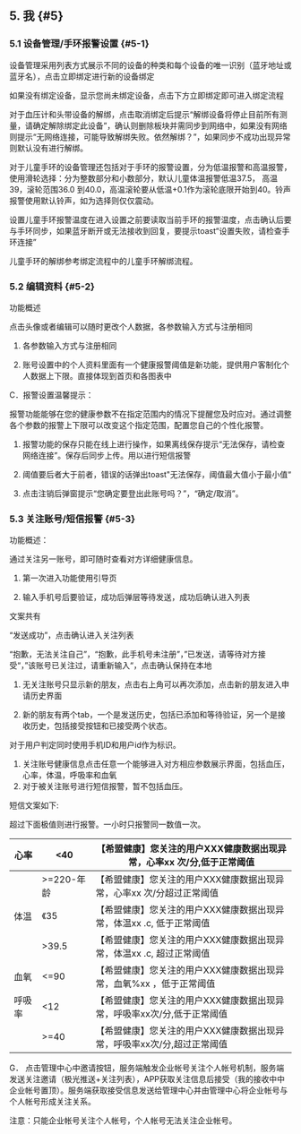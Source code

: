 ## 5\. 我 {#5}

### 5.1 设备管理/手环报警设置 {#5-1}

设备管理采用列表方式展示不同的设备的种类和每个设备的唯一识别（蓝牙地址或蓝牙名），点击立即绑定进行新的设备绑定

如果没有绑定设备，显示您尚未绑定设备，点击下方立即绑定即可进入绑定流程

对于血压计和头带设备的解绑，点击取消绑定后提示“解绑设备将停止目前所有测量，请确定解除绑定此设备”，确认则删除板块并需同步到网络中，如果没有网络则提示“无网络连接，可能导致解绑失败。依然解绑？”，如果同步不成功出现异常则默认没有进行解绑。

对于儿童手环的设备管理还包括对于手环的报警设置，分为低温报警和高温报警，使用滑轮选择：分为整数部分和小数部分，默认儿童体温报警低温37.5， 高温39，滚轮范围36.0 到40.0，高温滚轮要从低温+0.1作为滚轮底限开始到40。铃声报警使用默认铃声，如为选择则仅仅震动。

设置儿童手环报警温度在进入设置之前要读取当前手环的报警温度，点击确认后要与手环同步，如果蓝牙断开或无法接收到回复，要提示toast“设置失败，请检查手环连接”

儿童手环的解绑参考绑定流程中的儿童手环解绑流程。

### 5.2 编辑资料 {#5-2}

功能概述

点击头像或者编辑可以随时更改个人数据，各参数输入方式与注册相同

1.  各参数输入方式与注册相同

1.  账号设置中的个人资料里面有一个健康报警阈值是新功能，提供用户客制化个人数据上下限。直接体现到首页和各图表中

C．报警设置温馨提示：

报警功能能够在您的健康参数不在指定范围内的情况下提醒您及时应对。通过调整各个参数的报警上下限可以改变这个指定范围，配置您自己的个性化报警。

1.  报警功能的保存只能在线上进行操作，如果离线保存提示“无法保存，请检查网络连接”。保存后同步上传。用以进行短信报警

1.  阈值要后者大于前者，错误的话弹出toast"无法保存，阈值最大值小于最小值“

1.  点击注销后弹窗提示“您确定要登出此账号吗？”，“确定/取消”。

### 5.3 关注账号/短信报警 {#5-3}

功能概述：

通过关注另一账号，即可随时查看对方详细健康信息。

1.  第一次进入功能使用引导页

1.  输入手机号后要验证，成功后弹层等待发送，成功后确认进入列表

文案共有

“发送成功”，点击确认进入关注列表

“抱歉，无法关注自己”，“抱歉，此手机号未注册”，”已发送，请等待对方接受“，”该账号已关注过，请重新输入“，点击确认保持在本地

1.  无关注账号只显示新的朋友，点击右上角可以再次添加，点击新的朋友进入申请历史界面

1.  新的朋友有两个tab，一个是发送历史，包括已添加和等待验证，另一个是接收历史，包括接受按钮和已接受两个状态。

对于用户判定同时使用手机ID和用户id作为标识。

1.  关注账号健康信息点击任意一个能够进入对方相应参数展示界面，包括血压，心率，体温，呼吸率和血氧
2.  对于被关注账号进行短信报警，暂不包括血压。

短信文案如下:

超过下面极值则进行报警。一小时只报警同一数值一次。

| 心率 | <40 | 【希盟健康】您关注的用户XXX健康数据出现异常，心率xx 次/分,低于正常阈值 |
| --- | --- | --- |
|  | >=220-年龄 | 【希盟健康】您关注的用户XXX健康数据出现异常，心率xx 次/分超过正常阈值 |
| 体温 | 《35 | 【希盟健康】您关注的用户XXX健康数据出现异常，体温xx .c, 低于正常阈值 |
|  | >39.5 | 【希盟健康】您关注的用户XXX健康数据出现异常，体温xx .c, 超过正常阈值 |
| 血氧 | <=90 | 【希盟健康】您关注的用户XXX健康数据出现异常，血氧%xx ，低于正常阈值 |
| 呼吸率 | <12 | 【希盟健康】您关注的用户XXX健康数据出现异常，呼吸率xx次/分,低于正常阈值 |
|  | >=40 | 【希盟健康】您关注的用户XXX健康数据出现异常，呼吸率xx次/分,超过正常阈值 |

G． 点击管理中心中邀请按钮，服务端触发企业帐号关注个人帐号机制，服务端发送关注邀请（极光推送+关注列表），APP获取关注信息后接受（我的接收中中企业帐号置顶）。服务端获取接受信息发送给管理中心并由管理中心将企业帐号与个人帐号形成关注关系。

注意：只能企业帐号关注个人帐号，个人帐号无法关注企业帐号。